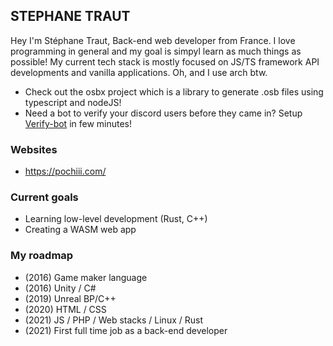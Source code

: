 ## STEPHANE TRAUT

Hey I'm Stéphane Traut, Back-end web developer from France. I love programming in general and my goal is simpyl learn as much things as possible!
My current tech stack is mostly focused on JS/TS framework API developments and vanilla applications. Oh, and I use arch btw.

- Check out the osbx project which is a library to generate .osb files using typescript and nodeJS!
- Need a bot to verify your discord users before they came in? Setup [Verify-bot](https://github.com/S-Traut/verify-bot) in few minutes!

### Websites
- https://pochiii.com/


### Current goals
- Learning low-level development (Rust, C++)
- Creating a WASM web app

### My roadmap
- (2016) Game maker language 
- (2016) Unity / C# 
- (2019) Unreal BP/C++ 
- (2020) HTML / CSS 
- (2021) JS / PHP / Web stacks / Linux / Rust 
- (2021) First full time job as a back-end developer 
